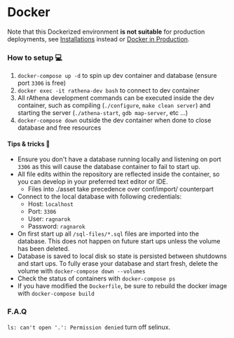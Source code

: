 # Docker

Note that this Dockerized environment **is not suitable** for production deployments, see [Installations](https://rathena.github.io/user-guides/installing/) instead or [Docker in Production](https://github.com/rathena/rathena/tree/master/tools/docker/production).

### How to setup :computer:

1. `docker-compose up -d` to spin up dev container and database (ensure port `3306` is free)
2. `docker exec -it rathena-dev bash` to connect to dev container
3. All rAthena development commands can be executed inside the dev container, such as compiling (`./configure`, `make clean server`) and starting the server (`./athena-start`, `gdb map-server`, etc ...)
4. `docker-compose down` outside the dev container when done to close database and free resources

#### Tips & tricks :beginner:

- Ensure you don't have a database running locally and listening on port `3306` as this will cause the database container to fail to start up.
- All file edits within the repository are reflected inside the container, so you can develop in your preferred text editor or IDE.
    - Files into ./asset take precedence over conf/import/ counterpart
- Connect to the local database with following credentials:
    - Host: `localhost`
    - Port: `3306`
    - User: `ragnarok`
    - Password: `ragnarok`
- On first start up all `/sql-files/*.sql` files are imported into the database. This does not happen on future start ups unless the volume has been deleted.
- Database is saved to local disk so state is persisted between shutdowns and start ups. To fully erase your database and start fresh, delete the volume with `docker-compose down --volumes`
- Check the status of containers with `docker-compose ps`
- If you have modified the `Dockerfile`, be sure to rebuild the docker image with `docker-compose build`

### F.A.Q

`ls: can't open '.': Permission denied` turn off selinux.
